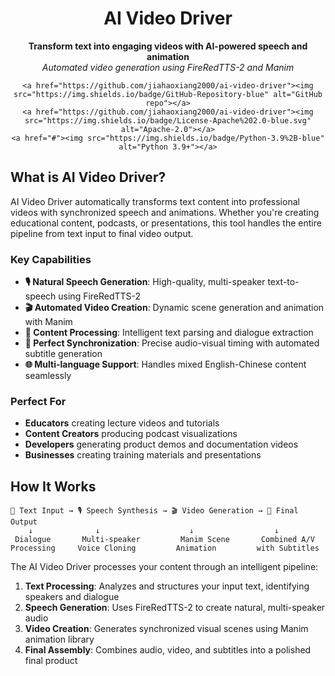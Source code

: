 <div align="center">
    <h1>AI Video Driver</h1>
    <p>
        <strong>Transform text into engaging videos with AI-powered speech and animation</strong><br>
        <em>Automated video generation using FireRedTTS-2 and Manim</em>
    </p>

    <a href="https://github.com/jiahaoxiang2000/ai-video-driver"><img src="https://img.shields.io/badge/GitHub-Repository-blue" alt="GitHub repo"></a>
    <a href="https://github.com/jiahaoxiang2000/ai-video-driver"><img src="https://img.shields.io/badge/License-Apache%202.0-blue.svg" alt="Apache-2.0"></a>
    <a href="#"><img src="https://img.shields.io/badge/Python-3.9%2B-blue" alt="Python 3.9+"></a>
</div>

## What is AI Video Driver?

AI Video Driver automatically transforms text content into professional videos with synchronized speech and animations. Whether you're creating educational content, podcasts, or presentations, this tool handles the entire pipeline from text input to final video output.

### Key Capabilities

- **🎙️ Natural Speech Generation**: High-quality, multi-speaker text-to-speech using FireRedTTS-2
- **🎬 Automated Video Creation**: Dynamic scene generation and animation with Manim
- **📝 Content Processing**: Intelligent text parsing and dialogue extraction
- **🎯 Perfect Synchronization**: Precise audio-visual timing with automated subtitle generation
- **🌐 Multi-language Support**: Handles mixed English-Chinese content seamlessly

### Perfect For

- **Educators** creating lecture videos and tutorials
- **Content Creators** producing podcast visualizations
- **Developers** generating product demos and documentation videos
- **Businesses** creating training materials and presentations


## How It Works

```
📝 Text Input → 🎙️ Speech Synthesis → 🎬 Video Generation → 🎯 Final Output
    ↓              ↓                    ↓                  ↓
 Dialogue       Multi-speaker         Manim Scene       Combined A/V
Processing     Voice Cloning         Animation         with Subtitles
```

The AI Video Driver processes your content through an intelligent pipeline:

1. **Text Processing**: Analyzes and structures your input text, identifying speakers and dialogue
2. **Speech Generation**: Uses FireRedTTS-2 to create natural, multi-speaker audio
3. **Video Creation**: Generates synchronized visual scenes using Manim animation library
4. **Final Assembly**: Combines audio, video, and subtitles into a polished final product


